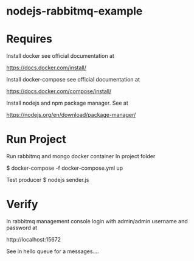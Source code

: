 # nodejs-rabbitmq-example

# Requires

Install docker see official documentation at

https://docs.docker.com/install/


Install docker-compose see official documentation at

https://docs.docker.com/compose/install/

Install nodejs and npm package manager. See at

https://nodejs.org/en/download/package-manager/

# Run Project

Run rabbitmq and mongo docker container In project folder

$ docker-compose -f docker-compose.yml up

Test producer
$ nodejs sender.js

# Verify

In rabbitmq management console login with admin/admin username and password at

http://localhost:15672

See in hello queue for a messages....
